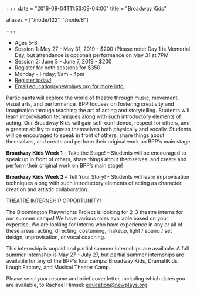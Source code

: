 +++
date = "2016-09-04T11:53:09-04:00"
title = "Broadway Kids"

aliases = ["/node/122", "/node/8"]

+++

* Ages 5-8
* Session 1: May 27 - May 31, 2019 - $200 (Please note: Day 1 is Memorial Day, but attendance is optional) performance on May 31 at 7PM
* Session 2: June 3 - June 7, 2019 - $200
* Register for both sessions for $350
* Monday - Friday; 9am - 4pm
* [Register today!](http://services.bloomington.ivytech.edu/cll_local/cll_registration_form.html)
* [Email education@newplays.org for more info.](mailto:education@newplays.org)

Participants will explore the world of theatre through music, movement, visual arts, and performance. BPP focuses on fostering creativity and imagination through teaching the art of acting and storytelling. Students will learn improvisation techniques along with such introductory elements of acting. Our Broadway Kids will gain self-confidence, respect for others, and a greater ability to express themselves both physically and vocally. Students will be encouraged to speak in front of others, share things about themselves, and create and perform their original work on BPP's main stage

**Broadway Kids Week 1** – Take the Stage! – Students will be encouraged to speak up in front of others, share things about themselves, and create and perform their original work on BPP’s main stage!

**Broadway Kids Week 2** – Tell Your Story! - Students will learn improvisation techniques along with such introductory elements of acting as character creation and artistic collaboration.


THEATRE INTERNSHIP OPPORTUNITY!

The Bloomington Playwrights Project is looking for 2-3 theatre interns for our summer camps! We have various roles available based on your expertise. We are looking for interns who have experience in any or all of these areas: acting, directing, costuming, makeup, light / sound / set design, improvisation, or vocal coaching.

This internship is unpaid and partial summer internships are available. A full summer internship is May 27 - July 27, but partial summer internships are available for any of the BPP's four camps: Broadway Kids, DramatiKids, Laugh Factory, and Musical Theater Camp.

Please send your resume and brief cover letter, including which dates you are available, to Rachael Himsel: [education@newplays.org](mailto:education@newplays.org)
